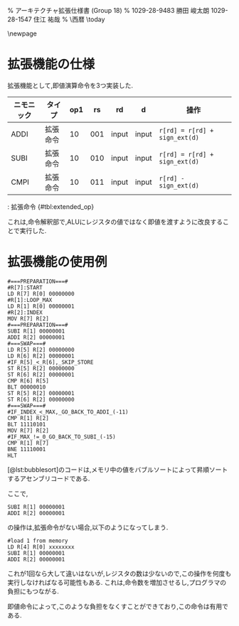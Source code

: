 % アーキテクチャ拡張仕様書 (Group 18)
% 1029-28-9483 勝田 峻太朗
 1029-28-1547 住江 祐哉
% \西暦 \today

\newpage

# 拡張機能の仕様

拡張機能として,即値演算命令を3つ実装した.

| ニモニック | タイプ   | op1 | rs  | rd    | d     | 操作                          |
| ---------- | -------- | --- | --- | ----- | ----- | ----------------------------- |
| ADDI       | 拡張命令 | 10  | 001 | input | input | `r[rd] = r[rd] + sign_ext(d)` |  |
| SUBI       | 拡張命令 | 10  | 010 | input | input | `r[rd] = r[rd] + sign_ext(d)` |  |
| CMPI       | 拡張命令 | 10  | 011 | input | input | `r[rd] - sign_ext(d)`         |  |

: 拡張命令 {#tbl:extended_op}

これは,命令解釈部で,ALUにレジスタの値ではなく即値を渡すように改良することで実行した.

# 拡張機能の使用例

```{#lst:bubblesort .mips caption="バブルソート"}
#===PREPARATION===#
#R[7]:START
LD R[7] R[0] 00000000
#R[1]:LOOP_MAX
LD R[1] R[0] 00000001
#R[2]:INDEX
MOV R[7] R[2]
#===PREPARATION===#
SUBI R[1] 00000001
ADDI R[2] 00000001
#===SWAP===#
LD R[5] R[2] 00000000
LD R[6] R[2] 00000001
#IF_R[5]_<_R[6],_SKIP_STORE
ST R[5] R[2] 00000000
ST R[6] R[2] 00000001
CMP R[6] R[5]
BLT 00000010
ST R[5] R[2] 00000001
ST R[6] R[2] 00000000
#===SWAP===#
#IF_INDEX_<_MAX,_GO_BACK_TO_ADDI_(-11)
CMP R[1] R[2]
BLT 11110101
MOV R[7] R[2]
#IF_MAX_!=_0_GO_BACK_TO_SUBI_(-15)
CMP R[1] R[7]
BNE 11110001
HLT
```

[@lst:bubblesort]のコードは,メモリ中の値をバブルソートによって昇順ソートするアセンブリコードである.

ここで,
```
SUBI R[1] 00000001
ADDI R[2] 00000001
```

の操作は,拡張命令がない場合,以下のようになってしまう.

```
#load 1 from memory
LD R[4] R[0] xxxxxxxx
SUBI R[1] 00000001
ADDI R[2] 00000001
```

これが1回なら大して違いはないが,レジスタの数は少ないので,この操作を何度も実行しなければなる可能性もある.
これは,命令数を増加させるし,プログラマの負担にもつながる.

即値命令によって,このような負担をなくすことができており,この命令は有用である.
